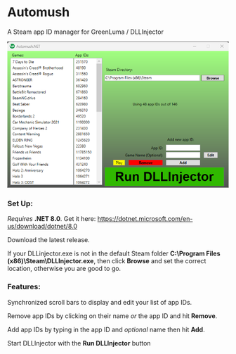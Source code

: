 # Automush
A Steam app ID manager for GreenLuma / DLLInjector

![](Screenshot.PNG)

### Set Up:
*Requires* **.NET 8.0**. Get it here: https://dotnet.microsoft.com/en-us/download/dotnet/8.0

Download the latest release.

If your DLLinjector.exe is not in the default Steam folder **C:\Program Files (x86)\Steam\DLLInjector.exe**,
then click **Browse** and set the correct location, otherwise you are good to go.


### Features:
Synchronized scroll bars to display and edit your list of app IDs.

Remove app IDs by clicking on their name *or* the app ID and hit **Remove**.

Add app IDs by typing in the app ID and *optional* name then hit **Add**.

Start DLLInjector with the **Run DLLInjector** button
